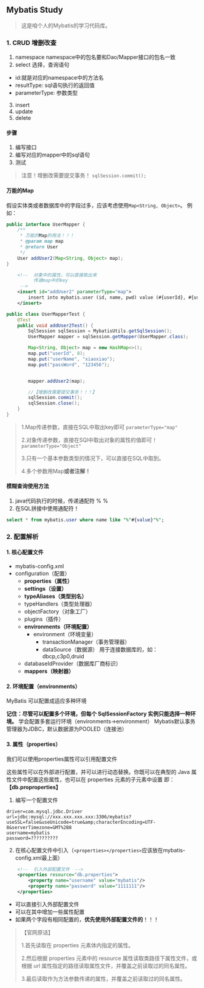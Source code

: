 ## Mybatis Study

>这是咱个人的Mybatis的学习代码库。

### 1. CRUD 增删改查

1. namespace
namespace中的包名要和Dao/Mapper接口的包名一致
2. select
选择，查询语句
+ id:就是对应的namespace中的方法名
+ resultType: sql语句执行的返回值   
+ parameterType: 参数类型
3. insert
4. update
5. delete

#### 步骤
1. 编写接口
2. 编写对应的mapper中的sql语句
3. 测试

> 注意！增删改需要提交事务！
> `sqlSession.commit();`

#### 万能的Map
假设实体类或者数据库中的字段过多，应该考虑使用`Map<String, Object>`。
例如：
```java
public interface UserMapper {
    /**
     * 万能的Map的用法！！！
     * @param map map
     * @return User
     */
    User addUser2(Map<String, Object> map);
}
```
```xml
    <!--  对象中的属性，可以直接取出来
          传递map中的key
     -->
    <insert id="addUser2" parameterType="map">
        insert into mybatis.user (id, name, pwd) value (#{userId}, #{userName}, #{passWord});
    </insert>
```
```java
public class UserMapperTest {
    @Test
    public void addUser2Test() {
        SqlSession sqlSession = MybatisUtils.getSqlSession();
        UserMapper mapper = sqlSession.getMapper(UserMapper.class);

        Map<String, Object> map = new HashMap<>();
        map.put("userId", 8);
        map.put("userName", "xiaoxiao");
        map.put("passWord", "123456");


        mapper.addUser2(map);

        //【增删改需要提交事务！！！】
        sqlSession.commit();
        sqlSession.close();
    }
}
```
> 1.Map传递参数，直接在SQL中取出key即可  `parameterType="map"`
> 
> 2.对象传递参数，直接在SQl中取出对象的属性的值即可！  `parameterType="Object"`
> 
> 3.只有一个基本参数类型的情况下，可以直接在SQL中取到。
> 
> 4.多个参数用Map**或者注解！**

#### 模糊查询使用方法
1. java代码执行的时候，传递通配符 % %
2. 在SQL拼接中使用通配符！ 
```sql
select * from mybatis.user where name like "%"#{value}"%";
```
### 2. 配置解析
#### 1. 核心配置文件
+ mybatis-config.xml
+ configuration（配置）
  + **properties（属性）**
  + **settings（设置）**
  + **typeAliases（类型别名）**
  + typeHandlers（类型处理器）
  + objectFactory（对象工厂）
  + plugins（插件）
  + **environments（环境配置）**
    + environment（环境变量）
      + transactionManager（事务管理器）
      + dataSource（数据源）  用于连接数据库的，如：dbcp,c3p0,druid
  + databaseIdProvider（数据库厂商标识）
  + **mappers（映射器）**

#### 2. 环境配置（environments）
MyBatis 可以配置成适应多种环境

**记住：尽管可以配置多个环境，但每个 SqlSessionFactory 实例只能选择一种环境。**
学会配置多套运行环境（environments->environment）
Mybatis默认事务管理器为JDBC，默认数据源为POOLED（连接池）

#### 3. 属性（properties）
我们可以使用properties属性可以引用配置文件

这些属性可以在外部进行配置，并可以进行动态替换。你既可以在典型的 Java 属性文件中配置这些属性，也可以在 properties 元素的子元素中设置
即：**【db.proproperties】**

1. 编写一个配置文件
```properties
driver=com.mysql.jdbc.Driver
url=jdbc:mysql://xxx.xxx.xxx.xxx:3306/mybatis?useSSL=false&useUnicode=true&amp;characterEncoding=UTF-8&serverTimezone=GMT%2B8
username=mybatis
password=??????????
```
2. 在核心配置文件中引入（`<properties></properties>`应该放在mybatis-config.xml最上面）
```xml
    <!--  引入外部配置文件  -->
    <properties resource="db.properties">
        <property name="username" value="mybatis"/>
        <property name="password" value="1111111"/>
    </properties>
```
+ 可以直接引入外部配置文件
+ 可以在其中增加一些属性配置
+ 如果两个字段有相同配置的，**优先使用外部配置文件的**！！！
> 【官网原话】
> 
> 1.首先读取在 properties 元素体内指定的属性。
> 
> 2.然后根据 properties 元素中的 resource 属性读取类路径下属性文件，或根据 url 属性指定的路径读取属性文件，并覆盖之前读取过的同名属性。
> 
> 3.最后读取作为方法参数传递的属性，并覆盖之前读取过的同名属性。
